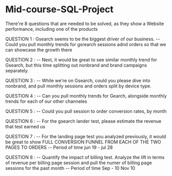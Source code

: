 # Mid-course-SQL-Project
There're 8 questions that are needed to be solved, as they show a Website performance, including one of the products

QUESTION 1 : Gsearch seems to be the biggest driver of our business. 
-- Could you pull monthly trends for gsrearch sessions adnd orders so that we can showcase the growth there

QUESTION 2 :
	-- Next, it would be great to see similar monthly trend for Gsearch, but this time splitting out nonbrand and brand campaigns separately.
 
QUESTION 3 :
	-- While we're on Gsearch, could you please dive into nonbrand, and pull monthly sessions and orders split by device type. 

QUESTION 4 :
	-- Can you pull monthly trends for Gearch, alongside monthly trends for each of our other channeles

QUESTION 5 :
	-- Could you pull session to order conversion rates, by month

QUESTION 6 :
	-- For the gsearch lander test, please estimate the revenue that test earned us

QUESTION 7 :
	-- For the landing page test you analyzed previously, it would be great to show FULL CONVERSION FUNNEL FROM EACH  OF THE TWO PAGES TO ORDERS
    -- Period of time jun 19 - jul 28

QUESTION 8 :
	-- Quantify the impact of billing test. Analyze the lift in terms of revenue per billing page session and pull the numer of billing page sessions for the past month
    -- Period of time Sep - 10 Nov 10
